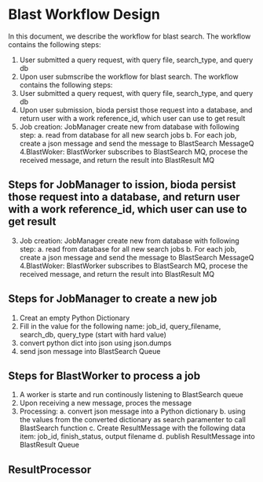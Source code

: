 # Blast Workflow Design
In this document, we describe the workflow for blast search. The workflow contains the following steps:
1. User submitted a query request, with query file, search_type, and query db
2. Upon user submscribe the workflow for blast search. The workflow contains the following steps:
1. User submitted a query request, with query file, search_type, and query db
2. Upon user submission, bioda persist those request into a database, and return user with a work reference_id, which user can use to get result
3. Job creation: JobManager create new from database with following step:
  a. read from database for all new search jobs
  b. For each job, create a json message and send the message to BlastSearch MessageQ
4.BlastWoker: BlastWorker subscribes to BlastSearch MQ, procese the received message, and return the result into BlastResult MQ

## Steps for JobManager to ission, bioda persist those request into a database, and return user with a work reference_id, which user can use to get result
3. Job creation: JobManager create new from database with following step:
  a. read from database for all new search jobs
  b. For each job, create a json message and send the message to BlastSearch MessageQ
4.BlastWoker: BlastWorker subscribes to BlastSearch MQ, procese the received message, and return the result into BlastResult MQ

## Steps for JobManager to create a new job
1. Creat an empty Python Dictionary 
2. Fill in the value for the following name: job_id, query_filename, search_db, query_type (start with hard value)
3. convert python dict into json using json.dumps
4. send json message into BlastSearch Queue

## Steps for BlastWorker to process a job
1. A worker is starte and run continously listening to BlastSearch queue
2. Upon receiving a new message, proces the message
3. Processing:
  a. convert json message into a Python dictionary
  b. using the values from the converted dictionary as search paramenter to call BlastSearch function
  c. Create ResultMessage with the following data item: job_id, finish_status, output filename
  d. publish ResultMessage into BlastResult Queue
  
## ResultProcessor 
  




